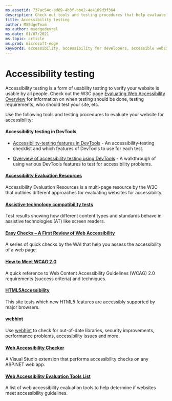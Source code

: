 ```yaml
---
ms.assetid: 737ac54c-ad89-4b3f-bbe2-4e4169d3f364
description: Check out tools and testing procedures that help evaluate a website's accessibility.
title: Accessibility testing
author: MSEdgeTeam
ms.author: msedgedevrel
ms.date: 01/07/2021
ms.topic: article
ms.prod: microsoft-edge
keywords: accessibility, accessibility for developers, accessible websites, edge, web development, ARIA, developer, UIA, UI Automation
---
```

# Accessibility testing  

Accessibility testing is a form of usability testing to verify your website is usable by all people. Check out the W3C page [Evaluating Web Accessibility Overview](https://www.w3.org/WAI/test-evaluate) for information on when testing should be done, testing requirements, who should test your site, etc.

Use the following tools and testing procedures to evaluate your website for accessibility:

#### Accessibility testing in DevTools

*   [Accessibility-testing features in DevTools][DevtoolsAccessibilityReference] - An accessibility-testing checklist and which features of DevTools to use for each test.

*   [Overview of accessibility testing using DevTools][DevtoolsAccessibilityAccessibilitytestingindevtools] - A walkthrough of using various DevTools features to test for accessibility problems.

#### [Accessibility Evaluation Resources](https://www.w3.org/WAI/eval/Overview.html)  

Accessibility Evaluation Resources is a multi-page resource by the W3C that outlines different approaches for evaluating websites for accessibility.

#### [Assistive technology compatibility tests](http://www.powermapper.com/tests)  

Test results showing how different content types and standards behave in assistive technologies (AT) like screen readers.

#### [Easy Checks – A First Review of Web Accessibility](https://www.w3.org/WAI/eval/preliminary.html)  

A series of quick checks by the WAI that help you assess the accessibility of a web page.

#### [How to Meet WCAG 2.0](https://www.w3.org/WAI/WCAG20/quickref)  

A quick reference to Web Content Accessibility Guidelines \(WCAG\) 2.0 requirements (success criteria) and techniques.

#### [HTML5Accessibility](https://html5accessibility.com)  

This site tests which new HTML5 features are accessibly supported by major browsers. 

#### [webhint](https://webhint.io)  

Use [webhint](https://webhint.io/) to check for out-of-date libraries, security improvements, performance problems, accessibility issues and more.

#### [Web Accessibility Checker](https://visualstudiogallery.msdn.microsoft.com/3aabefab-1681-4fea-8f95-6a62e2f0f1ec)  

A Visual Studio extension that performs accessibility checks on any ASP.NET web app.

#### [Web Accessibility Evaluation Tools List](https://www.w3.org/WAI/ER/tools/index.html)  

A list of web accessibility evaluation tools to help determine if websites meet accessibility guidelines.

<!-- links: -->

[DevtoolsAccessibilityAccessibilitytestingindevtools]: ../devtools-guide-chromium/accessibility/accessibility-testing-in-devtools.md "Overview of accessibility testing using DevTools | Microsoft Docs"
[DevtoolsAccessibilityReference]: ../devtools-guide-chromium/accessibility/reference.md "Accessibility-testing features in DevTools | Microsoft Docs"
